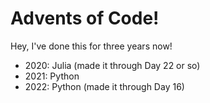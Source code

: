 # Advents of Code!

Hey, I've done this for three years now!

- 2020: Julia (made it through Day 22 or so)
- 2021: Python
- 2022: Python (made it through Day 16)
